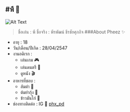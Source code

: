 #พี 🦁
---
![Alt Text](https://media.discordapp.net/attachments/1011254484229427301/1011256195396403220/296584495_480764453382632_7935728161928045272_n.jpg?width=1238&height=825)
> ชื่อเล่น : พี
> ชื่อจริง : พีรพัฒน์ ธีรชัยศุภกิจ
###About Pheez ✨
* อายุ : 18
* วัน/เดือน/ปีเกิด : 28/04/2547
* งานอดิเรก :
    * เล่นเกม 🎮
    * เล่นดนตรี 🥁
    * ดูหนัง 🎬
* อาหารที่ชอบ :
    * ส้มตำ 🍊
    * ต้มยำกุ้ง 🦐
    * ข้าวมันไก่ 🐔
* ช่องทางติดต่อ : IG 🥣 [phx_pd]([http://example.com](https://instagram.com/phx_pd?igshid=YmMyMTA2M2Y=))
    
